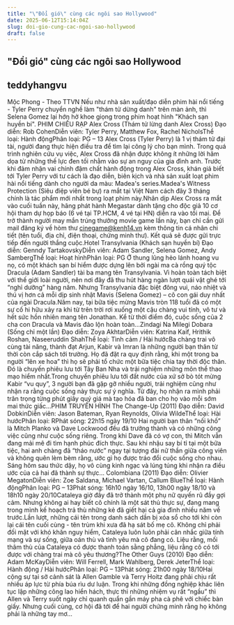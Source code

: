 ```yaml
---
title: "\"Đổi gió\" cùng các ngôi sao Hollywood"
date: 2025-06-12T15:14:04Z
slug: doi-gio-cung-cac-ngoi-sao-hollywood
draft: false
---
```


## "Đổi gió" cùng các ngôi sao Hollywood

## teddyhangvu

Mộc Phong - Theo TTVN
Nếu như nhà sản xuất/đạo diễn phim hài nổi tiếng - Tyler Perry chuyển nghề làm "thám tử dừng danh" trên màn ảnh, thì Selena Gomez lại hớn hở khoe giọng trong phim hoạt hình "Khách sạn huyền bí".
PHIM CHIẾU RẠP 
Alex Cross (Thám tử lừng danh Alex Cross)  Đạo diễn: Rob CohenDiễn viên: Tyler Perry, Matthew Fox, Rachel NicholsThể loại: Hành độngPhân loại: PG – 13 Alex Cross (Tyler Perry) là 1 vị thám tử đại tài, người đang thực hiện điều tra để tìm lại công lý cho bạn mình. Trong quá trình nghiên cứu vụ việc, Alex Cross đã nhận được không ít những lời hăm dọa từ những thế lực đen tối nhằm vào sự an nguy của gia đình anh. Trước khi đảm nhận vai chính đậm chất hành động trong Alex Cross, khán giả biết tới Tyler Perry với tư cách là đạo diễn, biên kịch và nhà sản xuất loạt phim hài nổi tiếng dành cho người da màu: Madea's series.Madea's Witness Protection (Siêu điệp viên bé bự) ra mắt tại Việt Nam cách đây 3 tháng chính là tác phẩm mới nhất trong loạt phim này.Nhân dịp Alex Cross ra mắt vào cuối tuần này, hãng phát hành Megastar dành tặng cho độc giả 10 cơ hội tham dự họp báo (6 vé tại TP.HCM, 4 vé tại HN) diễn ra vào tối mai. Để trở thành người may mắn trúng thưởng movie game lần này, bạn chỉ cần gửi mail đăng ký về hòm thư cinegame@kenh14.vn kèm thông tin cá nhân chi tiết (tên tuổi, địa chỉ, điện thoại, chứng minh thư). Kết quả sẽ được gửi trực tiếp đến người thắng cuộc.Hotel Transylvania (Khách sạn huyền bí)
  Đạo diễn: Genndy TartakovskyDiễn viên: Adam Sandler, Selena Gomez, Andy SambergThể loại: Hoạt hìnhPhân loại: PG Ở thung lũng hẻo lánh hoang vu nọ, có một khách sạn bí hiểm được dựng lên bởi ngài ma cà rồng quý tộc Dracula (Adam Sandler) tài ba mang tên Transylvania. Vì hoàn toàn tách biệt với thế giới loài người, nên nơi đây đã thu hút hàng ngàn lượt quái vật ghé tới “nghỉ dưỡng” hàng năm. Nhưng Transylvania đặc biệt đông vui, náo nhiệt và thú vị hơn cả mỗi dịp sinh nhật Mavis (Selena Gomez) – cô con gái duy nhất của ngài Dracula.Năm nay, tại bữa tiệc mừng Mavis tròn 118 tuổi đã có một sự cố hi hữu xảy ra khi từ trên trời rơi xuống một cậu chàng vui tính, vô tư và hết sức hồn nhiên mang tên Jonathan. Kể từ thời điểm đó, cuộc sống của 2 cha con Dracula và Mavis đảo lộn hoàn toàn…Zindagi Na Milegi Dobara (Sống chỉ một lần)  Đạo diễn: Zoya AkhtarDiễn viên: Katrina Kaif, Hrithik Roshan, Naseeruddin ShahThể loại: Tình cảm / Hài hướcBa chàng trai vô cùng tài năng, thành đạt Arjun, Kabir và Imran là những người bạn thân từ thời còn cắp sách tới trường. Họ đã đặt ra quy định rằng, khi một trong ba người “lên xe hoa” thì họ sẽ phải tổ chức một bữa tiệc chia tay thời độc thân. Đó là chuyến phiêu lưu tới Tây Ban Nha và trải nghiệm những môn thể thao mạo hiểm nhất.Trong chuyến phiêu lưu tới đất nước của xứ sở bò tót mừng Kabir “vu quy”, 3 người bạn đã gặp gỡ nhiều người, trải nghiệm cũng như nhận ra rằng cuộc sống này thực sự ý nghĩa. Từ đây, họ nhận ra mình phải trân trọng từng phút giây quý giá mà tạo hóa đã ban cho họ vào mỗi sớm mai thức giấc…PHIM TRUYỀN HÌNH
 The Change-Up (2011) Đạo diễn: David DobkinDiễn viên: Jason Bateman, Ryan Reynolds, Olivia WildeThể loại: Hài hướcPhân loại: RPhát sóng: 22h15 ngày 19/10 Hai người bạn thân “nối khố” là Mitch Planko và Dave Lockwood đều đã trưởng thành và có những công việc cũng như cuộc sống riêng. Trong khi Dave đã có vợ con, thì Mitch vẫn đang mải mê đi tìm hạnh phúc đích thực. Sau khi nhậu say bí tỉ tại một bữa tiệc, hai anh chàng đã “tháo nước” ngay tại tượng đài nữ thần giữa công viên và không quên lèm bèm rằng, ước gì họ được tráo đổi cuộc sống cho nhau. Sáng hôm sau thức dậy, họ vô cùng kinh ngạc và lúng túng khi nhận ra điều ước của cả hai đã thành sự thực… Colombiana (2011)  Đạo diễn: Olivier MegatonDiễn viên: Zoe Saldana, Michael Vartan, Callum BlueThể loại: Hành độngPhân loại: PG – 13Phát sóng: 16h10 ngày 16/10, 13h00 ngày 18/10 và 18h10 ngày 20/10Cataleya giờ đây đã trở thành một phụ nữ quyến rũ đầy gợi cảm. Nhưng không ai hay biết cô chính là một sát thủ thực sự, đang mang trong mình kế hoạch trả thù những kẻ đã giết hại cả gia đình nhiều năm về trước.Lần lượt, những cái tên trong danh sách dần bị xóa sổ cho tới khi còn lại cái tên cuối cùng - tên trùm khi xưa đã hạ sát bố mẹ cô. Không chỉ phải đối mặt với khó khăn nguy hiểm, Cataleya luôn luôn phải cân nhắc giữa tính mạng và sự sống, giữa oán thù và tình yêu mà cô đang có. Liệu rằng, mối thâm thù của Cataleya có được thanh toán sằng phẳng, liệu rằng cô có tới được với chàng trai mà cô yêu thương?The Other Guys (2010)  Đạo diễn: Adam McKayDiễn viên: Will Ferrell, Mark Wahlberg, Derek JeterThể loại: Hành động / Hài hướcPhân loại: PG – 13Phát sóng: 21h00 ngày 18/10Hai cộng sự tại sở cảnh sát là Allen Gamble và Terry Hoitz đang phải chịu rất nhiều áp lực từ phía búa rìu dư luận. Trong khi những đồng nghiệp khác liên tục lập những công lao hiển hách, thực thi những nhiệm vụ rất “ngầu” thì Allen và Terry suốt ngày chỉ quanh quẩn gần máy pha cà phê với chiếc bàn giấy. Nhưng cuối cùng, cơ hội đã tới để hai người chứng minh rằng họ không phải là những tay mơ…